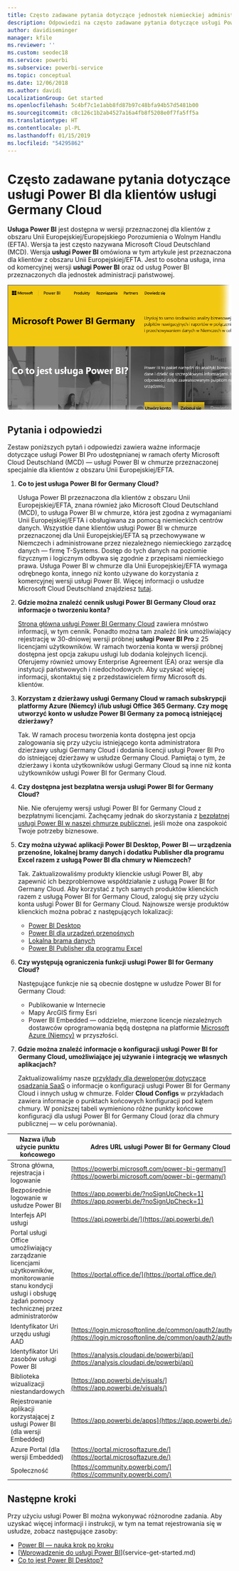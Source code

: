 ```yaml
---
title: Często zadawane pytania dotyczące jednostek niemieckiej administracji państwowej
description: Odpowiedzi na często zadawane pytania dotyczące usługi Power BI dla jednostek niemieckiej administracji państwowej
author: davidiseminger
manager: kfile
ms.reviewer: ''
ms.custom: seodec18
ms.service: powerbi
ms.subservice: powerbi-service
ms.topic: conceptual
ms.date: 12/06/2018
ms.author: davidi
LocalizationGroup: Get started
ms.openlocfilehash: 5c4bf7c1e1abb8fd87b97c48bfa94b57d5481b00
ms.sourcegitcommit: c8c126c1b2ab4527a16a4fb8f5208e0f7fa5ff5a
ms.translationtype: HT
ms.contentlocale: pl-PL
ms.lasthandoff: 01/15/2019
ms.locfileid: "54295862"
---
```

# <a name="frequently-asked-questions-for-power-bi-for-germany-cloud-customers"></a>Często zadawane pytania dotyczące usługi Power BI dla klientów usługi Germany Cloud
**Usługa Power BI** jest dostępna w wersji przeznaczonej dla klientów z obszaru Unii Europejskiej/Europejskiego Porozumienia o Wolnym Handlu (EFTA). Wersja ta jest często nazywana Microsoft Cloud Deutschland (MCD). Wersja **usługi Power BI** omówiona w tym artykule jest przeznaczona dla klientów z obszaru Unii Europejskiej/EFTA. Jest to osobna usługa, inna od komercyjnej wersji **usługi Power BI** oraz od usług Power BI przeznaczonych dla jednostek administracji państwowej.

![](media/service-govde-faq/govde-faq_01.png)

## <a name="questions-and-answers"></a>Pytania i odpowiedzi

Zestaw poniższych pytań i odpowiedzi zawiera ważne informacje dotyczące usługi Power BI Pro udostępnianej w ramach oferty Microsoft Cloud Deutschland (MCD) — usługi Power BI w chmurze przeznaczonej specjalnie dla klientów z obszaru Unii Europejskiej/EFTA.

1. **Co to jest usługa Power BI for Germany Cloud?**
   
   Usługa Power BI przeznaczona dla klientów z obszaru Unii Europejskiej/EFTA, znana również jako Microsoft Cloud Deutschland (MCD), to usługa Power BI w chmurze, która jest zgodna z wymaganiami Unii Europejskiej/EFTA i obsługiwana za pomocą niemieckich centrów danych. Wszystkie dane klientów usługi Power BI w chmurze przeznaczonej dla Unii Europejskiej/EFTA są przechowywane w Niemczech i administrowane przez niezależnego niemieckiego zarządcę danych — firmę T-Systems. Dostęp do tych danych na poziomie fizycznym i logicznym odbywa się zgodnie z przepisami niemieckiego prawa. Usługa Power BI w chmurze dla Unii Europejskiej/EFTA wymaga odrębnego konta, innego niż konto używane do korzystania z komercyjnej wersji usługi Power BI. Więcej informacji o usłudze Microsoft Cloud Deutschland znajdziesz [tutaj](https://www.microsoft.com/trustcenter/cloudservices/nationalcloud).
2. **Gdzie można znaleźć cennik usługi Power BI Germany Cloud oraz informacje o tworzeniu konta?**
   
   [Strona główna usługi Power BI Germany Cloud](https://powerbi.microsoft.com/power-bi-germany/) zawiera mnóstwo informacji, w tym cennik. Ponadto można tam znaleźć link umożliwiający rejestrację w 30-dniowej wersji próbnej **usługi Power BI Pro** z 25 licencjami użytkowników. W ramach tworzenia konta w wersji próbnej dostępna jest opcja zakupu usługi lub dodania kolejnych licencji. Oferujemy również umowy Enterprise Agreement (EA) oraz wersje dla instytucji państwowych i niedochodowych. Aby uzyskać więcej informacji, skontaktuj się z przedstawicielem firmy Microsoft ds. klientów.
3. **Korzystam z dzierżawy usługi Germany Cloud w ramach subskrypcji platformy Azure (Niemcy) i/lub usługi Office 365 Germany. Czy mogę utworzyć konto w usłudze Power BI Germany za pomocą istniejącej dzierżawy?**
   
   Tak. W ramach procesu tworzenia konta dostępna jest opcja zalogowania się przy użyciu istniejącego konta administratora dzierżawy usługi Germany Cloud i dodania licencji usługi Power BI Pro do istniejącej dzierżawy w usłudze Germany Cloud. Pamiętaj o tym, że dzierżawy i konta użytkowników usługi Germany Cloud są inne niż konta użytkowników usługi Power BI for Germany Cloud.
4. **Czy dostępna jest bezpłatna wersja usługi Power BI for Germany Cloud?**
   
   Nie. Nie oferujemy wersji usługi Power BI for Germany Cloud z bezpłatnymi licencjami. Zachęcamy jednak do skorzystania z [bezpłatnej usługi Power BI w naszej chmurze publicznej](https://powerbi.microsoft.com/get-started/), jeśli może ona zaspokoić Twoje potrzeby biznesowe.
5. **Czy można używać aplikacji Power BI Desktop, Power BI — urządzenia przenośne, lokalnej bramy danych i dodatku Publisher dla programu Excel razem z usługą Power BI dla chmury w Niemczech?**
   
   Tak. Zaktualizowaliśmy produkty klienckie usługi Power BI, aby zapewnić ich bezproblemowe współdziałanie z usługą Power BI for Germany Cloud. Aby korzystać z tych samych produktów klienckich razem z usługą Power BI for Germany Cloud, zaloguj się przy użyciu konta usługi Power BI for Germany Cloud. Najnowsze wersje produktów klienckich można pobrać z następujących lokalizacji:
   
   * [Power BI Desktop](https://powerbi.microsoft.com/desktop/)
   * [Power BI dla urządzeń przenośnych](https://powerbi.microsoft.com/mobile/)
   * [Lokalna brama danych](https://powerbi.microsoft.com/gateway/)
   * [Power BI Publisher dla programu Excel](https://powerbi.microsoft.com/excel-dashboard-publisher/)
6. **Czy występują ograniczenia funkcji usługi Power BI for Germany Cloud?**
   
   Następujące funkcje nie są obecnie dostępne w usłudze Power BI for Germany Cloud:
   
   * Publikowanie w Internecie
   * Mapy ArcGIS firmy Esri
   * Power BI Embedded — oddzielne, mierzone licencje niezależnych dostawców oprogramowania będą dostępna na platformie [Microsoft Azure (Niemcy)](https://azure.microsoft.com/overview/clouds/germany/) w przyszłości.
7. **Gdzie można znaleźć informacje o konfiguracji usługi Power BI for Germany Cloud, umożliwiające jej używanie i integrację we własnych aplikacjach?**
   
   Zaktualizowaliśmy nasze [przykłady dla deweloperów dotyczące osadzania SaaS](https://github.com/Microsoft/PowerBI-Developer-Samples) o informacje o konfiguracji usługi Power BI for Germany Cloud i innych usług w chmurze. Folder **Cloud Configs** w przykładach zawiera informacje o punktach końcowych konfiguracji pod kątem chmury. W poniższej tabeli wymieniono różne punkty końcowe konfiguracji dla usługi Power BI for Germany Cloud (oraz dla chmury publicznej — w celu porównania).

| **Nazwa i/lub użycie punktu końcowego** | **Adres URL usługi Power BI for Germany Cloud** | **Odpowiadający adres URL w chmurze publicznej (dla porównania)** |
| --- | --- | --- |
| Strona główna, rejestracja i logowanie |[https://powerbi.microsoft.com/power-bi-germany/](https://powerbi.microsoft.com/power-bi-germany/) |[https://powerbi.microsoft.com/](https://powerbi.microsoft.com/) |
| Bezpośrednie logowanie w usłudze Power BI |[https://app.powerbi.de/?noSignUpCheck=1](https://app.powerbi.de/?noSignUpCheck=1) |[https://app.powerbi.com/?noSignUpCheck=1](https://app.powerbi.com/?noSignUpCheck=1) |
| Interfejs API usługi |[https://api.powerbi.de/](https://api.powerbi.de/) |[https://api.powerbi.com/](https://api.powerbi.com/) |
| Portal usługi Office umożliwiający zarządzanie licencjami użytkowników, monitorowanie stanu kondycji usługi i obsługę żądań pomocy technicznej przez administratorów |[https://portal.office.de/](https://portal.office.de/) |[https://portal.office.com/](https://portal.office.com/) |
| Identyfikator Uri urzędu usługi AAD |[https://login.microsoftonline.de/common/oauth2/authorize/](https://login.microsoftonline.de/common/oauth2/authorize/) |[https://login.microsoftonline.com/common/oauth2/authorize/](https://login.microsoftonline.com/common/oauth2/authorize/) |
| Identyfikator Uri zasobów usługi Power BI |[https://analysis.cloudapi.de/powerbi/api](https://analysis.cloudapi.de/powerbi/api) |[https://analysis.windows.net/powerbi/api](https://analysis.windows.net/powerbi/api) |
| Biblioteka wizualizacji niestandardowych |[https://app.powerbi.de/visuals/](https://app.powerbi.de/visuals/) |[https://app.powerbi.com/visuals/](https://app.powerbi.com/visuals/) |
| Rejestrowanie aplikacji korzystającej z usługi Power BI (dla wersji Embedded) |[https://app.powerbi.de/apps](https://app.powerbi.de/apps) |[https://app.powerbi.com/apps](https://app.powerbi.com/apps) |
| Azure Portal (dla wersji Embedded) |[https://portal.microsoftazure.de/](https://portal.microsoftazure.de/) |[https://portal.azure.com/](https://portal.azure.com/) |
| Społeczność |[https://community.powerbi.com/](https://community.powerbi.com/) |[https://community.powerbi.com/](https://community.powerbi.com/) |

## <a name="next-steps"></a>Następne kroki
Przy użyciu usługi Power BI można wykonywać różnorodne zadania. Aby uzyskać więcej informacji i instrukcji, w tym na temat rejestrowania się w usłudze, zobacz następujące zasoby:

* [Power BI — nauka krok po kroku](guided-learning/gettingstarted.yml?tutorial-step=1)
* [[Wprowadzenie do usługi Power BI](service-get-started.md)](service-get-started.md)
* [Co to jest Power BI Desktop?](desktop-what-is-desktop.md)

